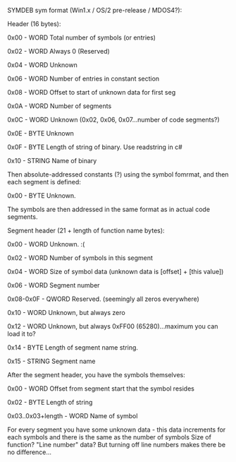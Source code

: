 SYMDEB sym format (Win1.x / OS/2 pre-release / MDOS4?):

Header (16 bytes):

0x00 -			WORD		Total number of symbols (or entries)

0x02 -			WORD		Always 0 (Reserved)

0x04 -			WORD		Unknown

0x06 -			WORD		Number of entries in constant section

0x08 -			WORD		Offset to start of unknown data for first seg

0x0A -			WORD		Number of segments	

0x0C -			WORD		Unknown (0x02, 0x06, 0x07...number of code segments?)

0x0E -			BYTE		Unknown

0x0F -			BYTE		Length of string of binary. Use readstring in c#

0x10 -			STRING		Name of binary 

Then absolute-addressed constants (?) using the symbol fomrmat, and then each segment is defined:

0x00 -			BYTE		Unknown.

The symbols are then addressed in the same format as in actual code segments.

Segment header (21 + length of function name bytes):

0x00 -			WORD		Unknown. :(

0x02 -			WORD		Number of symbols in this segment

0x04 -			WORD		Size of symbol data (unknown data is [offset] + [this value])

0x06 -			WORD		Segment number

0x08-0x0F -		QWORD		Reserved. (seemingly all zeros everywhere)

0x10 -			WORD		Unknown, but always zero

0x12 -			WORD		Unknown, but always 0xFF00 (65280)...maximum you can load it to?

0x14 -			BYTE		Length of segment name string.

0x15 -			STRING		Segment name

After the segment header, you have the symbols themselves:

0x00 -			WORD		Offset from segment start that the symbol resides

0x02 -			BYTE		Length of string

0x03..0x03+length -	WORD		Name of symbol


For every segment you have some unknown data - this data increments for each symbols and there is the same as the number of symbols
Size of function? "Line number" data? But turning off line numbers makes there be no difference...

